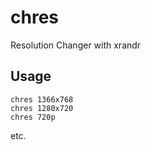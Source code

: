 # chres
Resolution Changer with xrandr

## Usage
```shell
chres 1366x768
chres 1280x720
chres 720p
```
etc.
